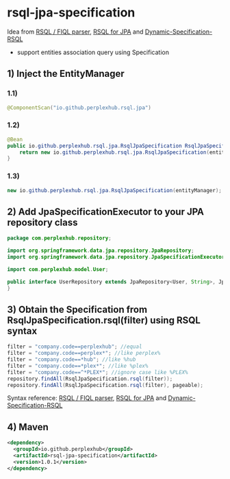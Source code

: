 # rsql-jpa-specification

Idea from [RSQL / FIQL parser](https://github.com/jirutka/rsql-parser), [RSQL for JPA](https://github.com/tennaito/rsql-jpa) and [Dynamic-Specification-RSQL](https://github.com/srigalamilitan/Dynamic-Specification-RSQL)
- support entities association query using Specification

## 1) Inject the EntityManager

### 1.1)

```java
@ComponentScan("io.github.perplexhub.rsql.jpa")
```

### 1.2)

```java
@Bean
public io.github.perplexhub.rsql.jpa.RsqlJpaSpecification RsqlJpaSpecification(EntityManager entityManager) {
    return new io.github.perplexhub.rsql.jpa.RsqlJpaSpecification(entityManager);
}
```

### 1.3)

```java
new io.github.perplexhub.rsql.jpa.RsqlJpaSpecification(entityManager);
```

## 2) Add JpaSpecificationExecutor to your JPA repository class

```java
package com.perplexhub.repository;

import org.springframework.data.jpa.repository.JpaRepository;
import org.springframework.data.jpa.repository.JpaSpecificationExecutor;

import com.perplexhub.model.User;

public interface UserRepository extends JpaRepository<User, String>, JpaSpecificationExecutor<User> {
}
```

## 3) Obtain the Specification from RsqlJpaSpecification.rsql(filter) using RSQL syntax

```java
filter = "company.code==perplexhub"; //equal
filter = "company.code==perplex*"; //like perplex%
filter = "company.code==*hub"; //like %hub
filter = "company.code==*plex*"; //like %plex%
filter = "company.code==^*PLEX*"; //ignore case like %PLEX%
repository.findAll(RsqlJpaSpecification.rsql(filter));
repository.findAll(RsqlJpaSpecification.rsql(filter), pageable);
```

Syntax reference: [RSQL / FIQL parser](https://github.com/jirutka/rsql-parser#examples), [RSQL for JPA](https://github.com/tennaito/rsql-jpa#examples-of-rsql) and [Dynamic-Specification-RSQL](https://github.com/srigalamilitan/Dynamic-Specification-RSQL#implementation-rsql-in-services-layer)

## 4) Maven


```xml
<dependency>
  <groupId>io.github.perplexhub</groupId>
  <artifactId>rsql-jpa-specification</artifactId>
  <version>1.0.1</version>
</dependency>
```